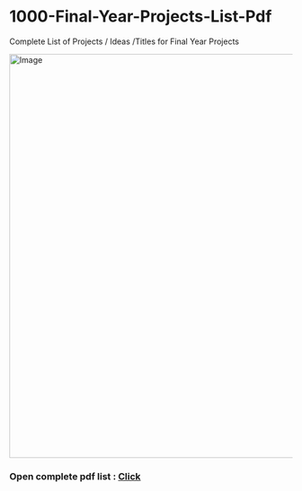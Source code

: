 # 1000-Final-Year-Projects-List-Pdf

Complete List of Projects / Ideas /Titles for Final Year Projects 

<img width="1280" height="720" alt="Image" src="https://github.com/user-attachments/assets/39450e2e-23ff-4dee-9d5f-be2c192931c3" />

### Open complete pdf list : [Click](https://github.com/Vatshayan/1000-Final-Year-Project-List-pdf/blob/main/1000%2B%20New%2C%20Updated%20and%20Top%20Projects%20List%20for%20students.pdf)
